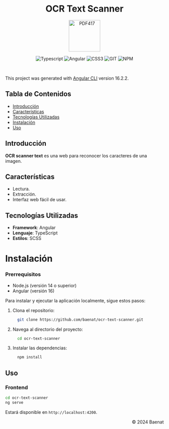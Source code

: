 <div align="center">

# OCR Text Scanner

<img alt="PDF417" src="src/favicon.ico" width="100" /><br>

![Typescript](https://img.shields.io/badge/TypeScript-007ACC?style=for-the-badge&logo=typescript&logoColor=white)
![Angular](https://img.shields.io/badge/Angular-DD0031?style=for-the-badge&logo=angular&logoColor=white)
![CSS3](https://img.shields.io/badge/css3-%231572B6.svg?style=for-the-badge&logo=css3&logoColor=white)
![GIT](https://img.shields.io/badge/Git-fc6d26?style=for-the-badge&logo=git&logoColor=white)
![NPM](https://img.shields.io/badge/NPM-%23CB3837.svg?style=for-the-badge&logo=npm&logoColor=white)

</div><br>

This project was generated with [Angular CLI](https://github.com/angular/angular-cli) version 16.2.2.

## Tabla de Contenidos

- [Introducción](#introducción)
- [Características](#características)
- [Tecnologías Utilizadas](#tecnologías-utilizadas)
- [Instalación](#instalación)
- [Uso](#uso)

## Introducción

**OCR scanner text** es una web para reconocer los caracteres de una imagen.

## Características

- Lectura.
- Extracción.
- Interfaz web fácil de usar.

## Tecnologías Utilizadas

- **Framework**: Angular
- **Lenguaje**: TypeScript
- **Estilos**: SCSS

# Instalación

### Prerrequisitos

- Node.js (versión 14 o superior)
- Angular  (versión 16)

Para instalar y ejecutar la aplicación localmente, sigue estos pasos:

1. Clona el repositorio:

    ```sh
      git clone https://github.com/baenat/ocr-text-scanner.git
    ```
2. Navega al directorio del proyecto:

    ```sh
      cd ocr-text-scanner
    ```
3. Instalar las dependencias:

    ```sh
      npm install
    ```

## Uso

### Frontend

```sh
cd ocr-text-scanner
ng serve
```

Estará disponible en `http://localhost:4200`.


<div class="footer" align="right">
    &copy; 2024 Baenat
</div>
